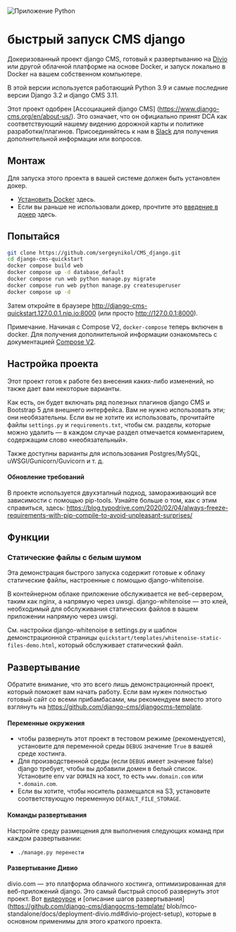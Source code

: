 ![Приложение Python](https://github.com/sergeynikol/CMS_django.git)

# быстрый запуск CMS django

Докеризованный проект django CMS, готовый к развертыванию на [Divio](https://www.divio.com/) или другой облачной платформе на основе Docker, и запуск локально в Docker на вашем собственном компьютере.

В этой версии используется работающий Python 3.9 и самые последние версии Django 3.2 и django CMS 3.11.

Этот проект одобрен [Ассоциацией django CMS] (https://www.django-cms.org/en/about-us/). Это означает, что он официально принят DCA как соответствующий нашему видению дорожной карты и политике разработки/плагинов. Присоединяйтесь к нам в [Slack](https://www.django-cms.org/slack/) для получения дополнительной информации или вопросов.

## Монтаж

Для запуска этого проекта в вашей системе должен быть установлен докер.

- [Установить Docker](https://docs.docker.com/engine/install/) здесь.
- Если вы раньше не использовали докер, прочтите это [введение в докер](https://docs.docker.com/get-started/) здесь.

## Попытайся

```bash
git clone https://github.com/sergeynikol/CMS_django.git
cd django-cms-quickstart
docker compose build web
docker compose up -d database_default
docker compose run web python manage.py migrate
docker compose run web python manage.py createsuperuser
docker compose up -d
```

Затем откройте в браузере http://django-cms-quickstart.127.0.0.1.nip.io:8000 (или просто http://127.0.0.1:8000).

Примечание. Начиная с Compose V2, `docker-compose` теперь включен в docker. Для получения дополнительной информации ознакомьтесь с документацией [Compose V2](https://docs.docker.com/compose/cli-command/).

## Настройка проекта

Этот проект готов к работе без внесения каких-либо изменений, но также дает вам некоторые варианты.

Как есть, он будет включать ряд полезных плагинов django CMS и Bootstrap 5 для внешнего интерфейса. Вам не нужно использовать
эти; они необязательны. Если вы не хотите их использовать, прочитайте файлы `settings.py` и `requirements.txt`, чтобы
см. разделы, которые можно удалить — в каждом случае раздел отмечается комментарием, содержащим слово «необязательный».

Также доступны варианты для использования Postgres/MySQL, uWSGI/Gunicorn/Guvicorn и т. д.

#### Обновление требований

В проекте используется двухэтапный подход, замораживающий все зависимости с помощью pip-tools. Узнайте больше о том, как с этим справиться, здесь: https://blog.typodrive.com/2020/02/04/always-freeze-requirements-with-pip-compile-to-avoid-unpleasant-surprises/

## Функции

### Статические файлы с белым шумом

Эта демонстрация быстрого запуска содержит готовые к облаку статические файлы, настроенные с помощью django-whitenoise.

В контейнерном облаке приложение обслуживается не веб-сервером, таким как nginx, а напрямую через uwsgi. django-whitenoise — это клей, необходимый для обслуживания статических файлов в вашем приложении напрямую через uwsgi.

См. настройки django-whitenoise в settings.py и шаблон демонстрационной страницы `quickstart/templates/whitenoise-static-files-demo.html`, который обслуживает статический файл.


## Развертывание

Обратите внимание, что это всего лишь демонстрационный проект, который поможет вам начать работу. Если вам нужен полностью готовый сайт со всеми прибамбасами, мы рекомендуем вместо этого взглянуть на https://github.com/django-cms/djangocms-template.

#### Переменные окружения
- чтобы развернуть этот проект в тестовом режиме (рекомендуется), установите для переменной среды `DEBUG` значение `True` в вашей среде хостинга.
- Для производственной среды (если `DEBUG` имеет значение false) django требует, чтобы вы добавили домен в белый список. Установите env var `DOMAIN` на хост, то есть `www.domain.com` или `*.domain.com`.
- Если вы хотите, чтобы носитель размещался на S3, установите соответствующую переменную `DEFAULT_FILE_STORAGE`.

#### Команды развертывания
Настройте среду размещения для выполнения следующих команд при каждом развертывании:
- `./manage.py перенести`


#### Развертывание Дивио

divio.com — это платформа облачного хостинга, оптимизированная для веб-приложений django. Это самый быстрый способ развернуть этот проект. Вот [видеоурок](https://www.youtube.com/watch?v=O2g5Wfoyp7Q) и [описание шагов развертывания](https://github.com/django-cms/djangocms-template/ blob/mco-standalone/docs/deployment-divio.md#divio-project-setup), которые в основном применимы для этого краткого проекта.